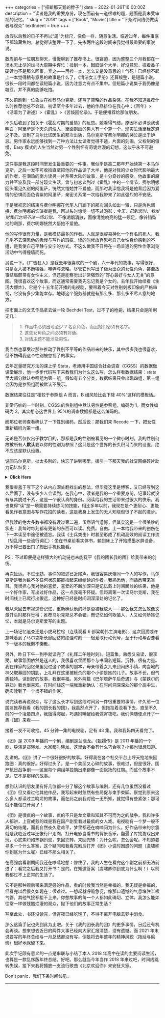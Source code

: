 +++
categories = ["扭断那天鹅的脖子"]
date = 2022-01-26T16:00:00Z
description = "读者是我的重要身份，现在面前有一道很难的题，题面是我未受审视的记忆。"
slug = "2018"
tags = ["Book", "Movie"]
title = "下条时间线仍做读者与观众"
textIndent = true
+++

放假以后我的日子不再以“周”为标尺，像鱼一样，随意生活。临近过年，每件事底下都暗藏焦灼，总觉得该整理一下了。先拣两件这段时间来我觉得最重要的事说说。

数周前与一位朋友聊天，慢慢聊到了推荐书上，很窘迫，因为整整三个月我都在一场永无止尽的烂书大周期中奔忙：捡到一本，囫囵读个大半，好没意思，捏着鼻子硬读也不是那么回事，弃之——再捡一本，怎么又是没意思的！气死！已经想不起上一本觉得稍有意思的故事是什么了，《清洁女工手册》还算规整，是短篇小说。很长一段时间都在读短篇小说，因为注意力有点不集中。但短篇小说集于我仍像是糖豆，并不真的能够吃饱。

不久前刷到一位象友在推荐马尔克斯，还写了简略的作品杂感。在我不知道推荐什么时推荐他总不会错，初读至今多年过去，他的作品排位在我心中：《百年》>《活着为了讲述》>《霍乱》>《苦妓回忆录》。于是便推荐给那位朋友。

不久后收到了她关于《霍乱时期的爱情》的反馈。她看得气结，原因不必详谈我也明白：阿里萨是个天杀的烂人，里面刻画的男人有一个算一个，现实生活里我定避之不及。谈到了乌尔比诺医生的那次出轨，马尔克斯写费尔明娜的哭泣是出于妒忌。男作家永远能够找到一万种方法让女读者觉得不适，片面的刻画，父权制的傲慢，Easy 模式的人生当然对另一个性别怀有奇诡烂漫的幻想，这似乎永不可避免。

这件事是我这段时间里发生最重要的一件事。我似乎是高二那年开始读第一本马尔克斯，之后一发不可收拾直至把他的作品读了大半，他是对我的少女时代影响最大的作者，在潮热的南方读另一片热带大陆的故事，是十分奇妙的感受。他故事的魔力甚至波及我一部分现实生活，曾与初恋谈到过《霍乱》中的一个情节，费尔明娜回头看见久别的阿里萨，恍然大悟她并不爱他，而那时我深信我将是他背后因为爱情的恐惧而面色青紫的阿里萨，亲密关系第一次给我带来了如此强烈的不安感。

于是我初恋的结束与费尔明娜在代笔人门廊下的那次回头如出一辙，只是角色调换，费尔明娜的饰演者是我，回过头时惊觉一切不过泡影：_今天，见到您时，我发觉我们之间不过一场幻觉。_ 不像湖烟消散，而像清脆响亮的猛一顿足，像铃铛坠地的刹那，费尔明娜恍然大悟她不爱他。

他的写作很有力量，是我模仿最多的作者。人就是很容易神化一个有名的死人，我几乎不去深思他的傲慢与写作的瑕疵，读的时候放弃思考自己女性身份感到的不适，是我使自己平静与安宁的方式。不这么做我不日将在一场普通的男性作家浏览活动中气得撞墙而死。

另说一下。《广告狂人》是我去年很喜欢的一个剧，六十年代的故事，写得很好，只是女人被不断牺牲、嘲弄与忽略。尽管它也写出了极为出众的女性角色，甚至故事结局颇带有女性主义，但还是能察觉出非常强烈的“野心最好与女人无关”的意图。我很喜欢这个故事，而这通常需要我先忘记我是个女的。去年我开始续看《生活大爆炸》，它是个十五年前开播的电视剧，要带着今天对性别刻板印象的严格审视，它没有多少集能幸存。地球这个服务器就是有那么多、那么多不尽人意的地方。

把市面上的文艺作品拿去做一轮 Bechdel Test，过不了的枪毙，结果只会是所剩无几：

> 1. 作品中必须出现至少 2 名女角色，而且她们必须有名字。
> 2. 这些女角色之间必须有对话。
> 3. 对话主题不能涉及男性。

我当然也享受过那些推动了性别不平等的作品带来的快乐，其中很多我也很喜欢，但不妨碍我这个性别被忽视了的事实。

去年定量研究方法的课上学 Stata，老师用中国综合社会调查（CGSS）的数据做课堂展示，他一步步代码写下来教我们为什么这么写，怎么样看数据结果：stata 里大部分默认参照组为第一组，假如有五个分类，数据结果只会出现四组，第一组会因为是参照组而被默认不展示。

数据结果往往是“相较于参照组 A 而言，B 组风险比会下降 40%”这样的模板话。

非常巧妙的一个时刻。CGSS 的性别组中默认男性是参照组，编码为 1，而女性编码为 2。其实想必这世界上 95%的调查数据都是这么编码的。

而那位老师查看确认了一下性别编码，然后说：那我们来 Recode 一下，把女性重新编码为第一组。

无论是否仅仅出于教学目的，那都是我的性别被看见的一个微小时刻。我的性别何故被所有人**默认**要以你的性别为参照？这只是这个世界的长久积习而来的设置，绝不应该是默认设置。

说回马尔克斯。扯太多别的，快忘了讲到哪里，援引一下那天我的社交网络碎片助力记忆恢复：

<details>
<summary><b>Click Here</b></summary>

> - 2022 年 1 月 25 日 24:04
>
> 我读马尔克斯的体验一直很丝滑痛快，但不是很确定今天去读会不会是一样的感受，之前给一个朋友推荐了霍乱时期的爱情，今天突然收到了她关于内容的吐槽。心中产生一种“来了”的局促与解脱。这种感觉无限近似于我喜欢广告狂人和 tbbt，但要让我去给朋友推荐却会有点犹豫，性别这块巨石上沾满了污糟的脚印，即使是巨人的脚印，那也是泥泞又肮脏的脚印。
>
> - 2022 年 1 月 25 日 24:12
>
> 我想我一直很明白，但是视而不见，因为他给初读时的我带来了很强烈的、持续性的震惊，这印象在这些年里使人开始神话另一个人。而现在终于：来了。
>
> - 2022 年 1 月 25 日 24:19
>
> 朋友跟我讲的是医生出轨那段，作者写费尔明娜的哭是因为妒忌，她看得气绝。而巧的是这段情节过了三四年我居然还记得，但记忆中只留下医生出轨的是他的病人：笑声能惊飞鸽群的女人。人能读到什么与记得什么竟然完全由自己的思维状态决定，重读一遍我应该也会在同样的地方气到毒发身亡，而那个描写在我现在看来，也许没有好到能念念不忘的地步。
>
> - 2022 年 1 月 25 日 24:47
>
> 不过正巧有个机会来检验这件事。前阵子象上刷到安利，忽然很心血来潮感觉到了补足他剩下作品的时候，就买了这两本：《族长的秋天》与《礼拜二午睡时刻》。
>
> 大概在四五年前一口气读了他 11 本，神魂颠倒，几年里又陆续补了演讲和别的，是我很熟悉也模仿了很多的作家。他故事的氛围语气与结构是否还能像初读时那样让我着迷和惊叹？我有没有变成更好的读者？我有没有办法识别他傲慢地写坏了的地方？真的过去很久了，狂潮一样的写作多少绑架过我，我似乎都没有办法识别作品好坏，每本都看得很认真，带着如饥似渴的读一本少一本的心情去看，所以总觉得它们比那些我看得没那么认真的书好。有个主人公航班中遇到睡梦美人的故事在我心中一直很好，但之后为这印象重读多次，都为当时的评判感到很困惑。
>
> 对很多喜爱过的人有这样一个祛魅时刻，等这两本书，好像面前摆了两道试题，我坐立不安，静候开考。

</details>

我很害羞于写下这个从内心深处翻找出的想法，但毕竟这里是博客，又已经写到这么后面了，没有多少人会读到。在我心中，读者是我的一个重要身份，记事起就没有与其脱过干系，这是一个很认真的身份。阅读给我的生活带来过很大的快乐，我也觉得“读”是一项需要持续练习的技能，相比多年以前，我现在是个更耐心、更能看见作者意图与写作花招的读者，这是我身上发生的无人知晓但很了不起的进步。

但我读的绝大多数书都没有读过第二遍，虽然语气遗憾，但其实这是一个很美妙的状态：我每时每刻都有更新的东西可以读。免费。自由。上一本给我带来的创伤在下一本读至中途便被遗忘。我读《士兵突击》时甚至形成了机动高效的阅读工作流（胡乱用一些流行词汇）：坐在书桌前看实体书，躺到床上了开始摸墨水屏设备，万不得已要出门了掏出手机也能看。

PS：不过即便是这样强大的机动链也未能抚平《我的团长我的团》给我带来的创伤。

再次扯远。不过无妨，事件的叙述已近尾声。我很容易厌倦同一个人的写作，马尔克斯是我为数不多任何状态都能捡起来继续读的作者，我熟悉他，而熟悉带来盲目。我很担心我对他的喜爱、喜爱的不断加深只是记忆戴上时间面纱的结果，他是一个好作家，写出过好作品，这一点我毫不怀疑。但距离第一次读马尔克斯，我在时间线上已爬行出很远，这种好已经是时间洞深深处的记忆了。

我从未回去审视这份记忆，重新确认他的好是否被我放大——那么我又怎么敢像文章开头时那样觉得：推荐马尔克斯总不会错。而记忆如何欺骗人，人又如何矫饰记忆，本就是马尔克斯爱写的主题。

上一场记忆追查还是小虎马拉松（连续观看 6 部梁朝伟主演电影），这次回溯或许意味着到了马尔克斯长廊回访的绝佳时刻——很爱取行动代号，至于行动与否要看下一版本的我懒不懒散。

另外，昨日下午一到手就读完了《礼拜二午睡时刻》。短篇集。熟悉又易读，很享受。故事氛围依然是迷人的，我很喜欢里面那个与书同名短篇，沉静。很有力量。我在作家的回忆录里见过这个故事的副本，母亲带着女儿来到闷热小镇，向当地的神父取墓园的钥匙，上礼拜在这里被枪杀的那个小偷是她的儿子。故事不长，但气质独特。读到好的故事，我很幸福。另外两篇《巴尔塔萨午后奇遇》与《蒙铁尔的寡妇》我也很喜欢。在时间线这一端我重新确认：在时间洞深深处的那个高中生，确实读到了一个很不错的作家。

说完读者再说观众，写了这么长才写到这段时间另一件很重要的事情。许久前一位朋友推荐我看《我的团长我的团》，我虽然点开了，但拖拉着没看下去，直至不久前的一个凌晨四点，我饿得爬起，巧遇妈睡醒给我做宵夜吃。我们俩随便点开了一集《团》来看——

接着一发不可收拾。45 分钟一集的电视剧，足有 43 集。我和我妈四天看完了。

《团》是 2009 年播的一个剧，编剧是兰晓龙。《甄嬛传》是 2011 年播的一个剧，导演是郑晓龙。大家都叫晓龙，这里会不会有什么巧合呢？小编也很想知道。

乱讲的。《团》讲了一个很好很好的故事。好得我在各个社交平台上呼天抢地来回跑圈：真的很好。好得过头了。是一个美丽又心碎的故事，很难过，但是很好。国产抗日战争剧——这里每个词组单独摘出来都像一面飘扬的红旗。而这个故事不是。它不是那样的故事。

想到认识的朋友里有好几位都十分了解这个故事与编剧，还有几位虽然没看过《团》但又看过他其他作品，我写起来时忽然有些局促与束手束脚。察觉到原来这么多人都读过兰晓龙的故事，而在此之前我对他一无所知，就觉得有些紧张：那可就不能信口开河了！

《团》是很疯的一个故事，疯的不只是龙文章和知其不可而为之的战争，我和许多人都讲，上官戒慈的戏是我在国产剧里看过最疯的女人戏。电视剧有一个梦一般不真切的结尾，而我自然夜久意难平，梦里都还在喃喃问为什么。好作品带来的余震就是我临近过年还像行尸走肉，打开电影当看书的背景音乐，翻遍了库找游戏出来玩，心底焦灼如热锅蚂蚁，来回兜转，来回兜转：为什么呢，怎么会呢。不知道要寻求一个什么答案，这个疑问和我看完剧后打开《团》小说时困惑的问题（虞啸卿你到底为什么呢）已经不那么相关了。

在高强度看剧期间我还在哆嗦地想：停住了，我的人生在看完这个剧之前都无法前进了；看完之后我又打开书：是的。在知道答案（虞啸卿你到底为什么啊！）以前我都过不上正常的生活了。

它不是那种观后带来满足感的作品，看的时候我当然是幸福的，我无疑是幸福的，但看完以后很久如现在：很难过。一想起就呼吸急促，像那口遗憾的气息堵住半根气管，其他气接都接不上来。你想故事的每一个人都如此确切、立体。我怎么能如往常一样做残酷烂漫的观众，抛下他们的故事正常生活？

写至此处，书还没读完，但宵夜已经吃饱了，不得不离开电脑去梦中消食。

那么这篇手记也先到此为止吧。关于《我的团长我的团》的更多事情，日后还有机会再谈。想来想去近日的两件大事已经向大家汇报清楚，没有遗憾。而 2021 年末说要写的年终总结与一月总结都没有写，倒是将去年整年的精神风貌（拖延与偷懒）很好地保留下来。

此次手记颇有意义的一点是串联与小结了本人 2018 年高中在读的主要阅读生活，也算是一款乱序版年终总结。好吧。那么就当今年当作 2018 年来过吧，时间线跳转失误，接下来我将播放一支流行歌曲《北京欢迎你》来安抚大家。

Don't panic，我们下条时间线见。

---

<center>
<iframe frameborder="no" border="0" marginwidth="0" marginheight="0" width=330 height=86 src="//music.163.com/outchain/player?type=2&id=294399&auto=0&height=66"></iframe>
</center>

